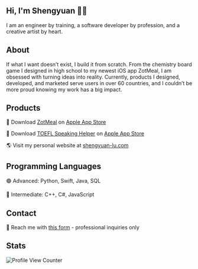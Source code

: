 ## Hi, I'm Shengyuan 👋🏻
I am an engineer by training, a software developer by profession, and a creative artist by heart.

## About
If what I want doesn’t exist, I build it from scratch. From the chemistry board game I designed in high school to my newest iOS app ZotMeal, I am obsessed with turning ideas into reality. Currently, products I designed, developed, and marketed serve users in over 60 countries, and I couldn’t be more proud knowing my work has a big impact.

## Products 
📱 Download [ZotMeal](https://shengyuan-lu.com/project/zotmeal) on [Apple App Store](https://apps.apple.com/us/app/zotmeal/id1551606266)

📱 Download [TOEFL Speaking Helper](https://shengyuan-lu.com/project/toefl-helper) on [Apple App Store](https://apps.apple.com/us/app/toefl-speaking-helper/id1547083580)

🌎 Visit my personal website at [shengyuan-lu.com](https://shengyuan-lu.com/)

## Programming Languages
🟢 Advanced: Python, Swift, Java, SQL

🔵 Intermediate: C++, C#, JavaScript

## Contact
📩 Reach me with [this form](https://shengyuan-lu.com/contact-form) - professional inquiries only

## Stats 
![Profile View Counter](https://komarev.com/ghpvc/?username=shengyuan-lu&style=for-the-badge)
